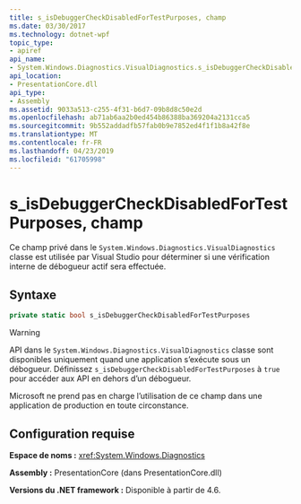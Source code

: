 ```yaml
---
title: s_isDebuggerCheckDisabledForTestPurposes, champ
ms.date: 03/30/2017
ms.technology: dotnet-wpf
topic_type:
- apiref
api_name:
- System.Windows.Diagnostics.VisualDiagnostics.s_isDebuggerCheckDisabledForTestPurposes
api_location:
- PresentationCore.dll
api_type:
- Assembly
ms.assetid: 9033a513-c255-4f31-b6d7-09b8d8c50e2d
ms.openlocfilehash: ab71ab6aa2b0ed454b86388ba369204a2131cca5
ms.sourcegitcommit: 9b552addadfb57fab0b9e7852ed4f1f1b8a42f8e
ms.translationtype: MT
ms.contentlocale: fr-FR
ms.lasthandoff: 04/23/2019
ms.locfileid: "61705998"
---
```

# <a name="sisdebuggercheckdisabledfortestpurposes-field"></a>s_isDebuggerCheckDisabledForTestPurposes, champ

Ce champ privé dans le `System.Windows.Diagnostics.VisualDiagnostics` classe est utilisée par Visual Studio pour déterminer si une vérification interne de débogueur actif sera effectuée.

## <a name="syntax"></a>Syntaxe

```csharp
private static bool s_isDebuggerCheckDisabledForTestPurposes
```

> [!WARNING]
> API dans le `System.Windows.Diagnostics.VisualDiagnostics` classe sont disponibles uniquement quand une application s’exécute sous un débogueur. Définissez `s_isDebuggerCheckDisabledForTestPurposes` à `true` pour accéder aux API en dehors d’un débogueur.
>
> Microsoft ne prend pas en charge l’utilisation de ce champ dans une application de production en toute circonstance.

## <a name="requirements"></a>Configuration requise

**Espace de noms :** <xref:System.Windows.Diagnostics>

**Assembly :** PresentationCore (dans PresentationCore.dll)

**Versions du .NET framework :** Disponible à partir de 4.6.